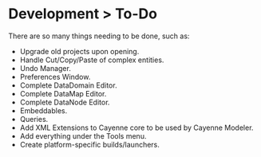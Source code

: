 # Development > To-Do

There are so many things needing to be done, such as:

* Upgrade old projects upon opening.
* Handle Cut/Copy/Paste of complex entities.
* Undo Manager.
* Preferences Window.
* Complete DataDomain Editor.
* Complete DataMap Editor.
* Complete DataNode Editor.
* Embeddables.
* Queries.
* Add XML Extensions to Cayenne core to be used by Cayenne Modeler.
* Add everything under the Tools menu.
* Create platform-specific builds/launchers.
